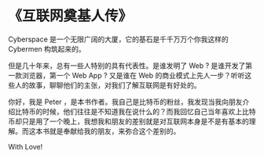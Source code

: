 # 《互联网奠基人传》

Cyberspace 是一个无限广阔的大厦，它的基石是千千万万个你我这样的 Cybermen 构筑起来的。

但是几十年来，总有一些人特别的具有代表性。是谁发明了 Web ? 是谁开发了第一款浏览器，第一个 Web App ? 又是谁在 Web 的商业模式上先人一步？听听这些人的故事，聊聊他们的主张，对我们了解互联网是有好处的。

你好，我是 Peter ，是本书作者。我自己是比特币的粉丝，我发现当我向朋友介绍比特币的时候，他们往往是不知道我在说什么的？而我回忆自己当年喜欢上比特币却只是用了一个晚上，我想我和朋友的差别就是对互联网本身是不是有基本的理解。而这本书就是奉献给我的朋友，来弥合这个差别的。

With Love!
